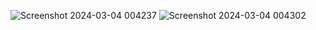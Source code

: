 ![Screenshot 2024-03-04 004237](https://github-production-user-asset-6210df.s3.amazonaws.com/86911300/309574527-da3f068d-d1db-4b36-954c-451e0cedf7f5.png?X-Amz-Algorithm=AWS4-HMAC-SHA256&X-Amz-Credential=AKIAVCODYLSA53PQK4ZA%2F20250318%2Fus-east-1%2Fs3%2Faws4_request&X-Amz-Date=20250318T172449Z&X-Amz-Expires=300&X-Amz-Signature=363744f3773a560e10a61f07288a7f4b88612c5100a13f075778400f75dc4914&X-Amz-SignedHeaders=host)
![Screenshot 2024-03-04 004302](https://github-production-user-asset-6210df.s3.amazonaws.com/86911300/309574510-32acdcca-f80a-49b6-8897-691e8720b9bf.png?X-Amz-Algorithm=AWS4-HMAC-SHA256&X-Amz-Credential=AKIAVCODYLSA53PQK4ZA%2F20250318%2Fus-east-1%2Fs3%2Faws4_request&X-Amz-Date=20250318T172245Z&X-Amz-Expires=300&X-Amz-Signature=3f60b69d2d39347525bee1ab4879adc67f84f2d9e831b973f3b042a38900df0e&X-Amz-SignedHeaders=host)
